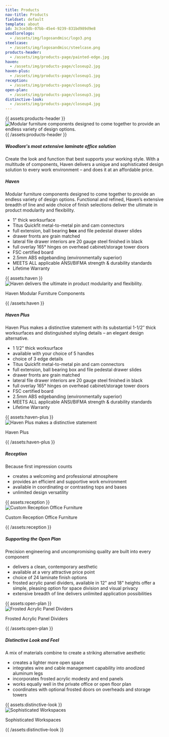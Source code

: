 ```yaml
---
title: Products
nav-title: Products
fieldset: default
template: about
id: 3c3ce3db-07bb-45e4-9239-831bd989d9e8
woodlorelogo:
  - /assets/img/logosandmisc/logo3.png
steelcase:
  - /assets/img/logosandmisc/steelcase.png
products-header:
  - /assets/img/products-page/painted-edge.jpg
haven:
  - /assets/img/products-page/closeup2.jpg
haven-plus:
  - /assets/img/products-page/closeup1.jpg
reception:
  - /assets/img/products-page/closeup5.jpg
open-plan:
  - /assets/img/products-page/closeup3.jpg
distinctive-look:
  - /assets/img/products-page/closeup4.jpg
---
```

<div class="block">
    <div class="row">
        {{ assets:products-header }}
        <div class="col">
            <img src="{{ glide:url q="75" fm="jpg" }}" class="large-image" alt="Modular furniture components designed to come together to provide an endless variety of design options.">
        </div>
        {{ /assets:products-header }}
    </div>
</div>
<div class="block">
    <h5 class="orange bold">Woodlore's most extensive laminate office solution</h5>
    <p>Create the look and function that best supports your working style. With a multitude of components, Haven delivers a unique and sophisticated design solution to every work environment – and does it at an affordable price.</p>
</div>
<div id="dropBelow" class="block">
    <div class="row aligner">
        <div class="col">
        <h5 class="orange bold">Haven</h5>
        <p>Modular furniture components designed to come together to provide an endless variety of design options. Functional and refined, Haven’s extensive breadth of line and wide choice of finish selections deliver the ultimate in product modularity and flexibility.</p>
        <ul>
            <li class="orange"><span>1" thick worksurface</span></li>
            <li class="orange"><span>Titus Quickfit metal-to-metal pin and cam connectors</span></li>
            <li class="orange"><span>full extension, ball bearing <strong class="dgreen">box</strong> and file pedestal drawer slides</span></li>
            <li class="orange"><span>drawer fronts are grain matched</span></li>
            <li class="orange"><span>lateral file drawer interiors are 20 gauge steel finished in black</span></li>
            <li class="orange"><span>full overlay 165° hinges on overhead cabinet/storage tower doors</span></li>
            <li class="orange"><span>FSC certified board</span></li>
            <li class="orange"><span>2.5mm ABS edgebanding (environmentally superior)</span></li>
            <li class="orange"><span>MEETS ALL applicable ANSI/BIFMA strength & durability standards</span></li>
            <li class="orange"><span>Lifetime Warranty</span></li>
        </ul>
        </div>
        <div class="col">
            <div class="card-group">
                {{ assets:haven }}
                <div class="card">
                    <img src="{{ glide:url q="75" fm="jpg" }}" class="card-img-top" alt="Haven delivers the ultimate in product modularity and flexibility.">
                    <div class="card-body">
                        <p class="centered card-text">Haven Modular Furniture Components</p>
                    </div>
                {{ /assets:haven }}
                </div>
             </div>
        </div>
    </div>
</div>

<div id="dropBelow" class="block">
    <div class="row aligner">
        <div class="col">
        <h5 class="orange bold">Haven Plus</h5>
        <p>Haven Plus makes a distinctive statement with its substantial 1-1/2″ thick worksurfaces and distinguished styling details – an elegant design alternative.</p>
        <ul>
            <li class="orange"><span>1 1/2" thick worksurface</span></li>
            <li class="orange"><span>available with your choice of 5 handles</span></li>
            <li class="orange"><span>choice of 3 edge details</span></li>
            <li class="orange"><span>Titus Quickfit metal-to-metal pin and cam connectors</span></li>
            <li class="orange"><span>full extension, ball bearing box and file pedestal drawer slides</span></li>
            <li class="orange"><span>drawer fronts are grain matched</span></li>
            <li class="orange"><span>lateral file drawer interiors are 20 gauge steel finished in black</span></li>
            <li class="orange"><span>full overlay 165° hinges on overhead cabinet/storage tower doors</span></li>
            <li class="orange"><span>FSC certified board</span></li>
            <li class="orange"><span>2.5mm ABS edgebanding (environmentally superior)</span></li>
            <li class="orange"><span>MEETS ALL applicable ANSI/BIFMA strength & durability standards</span></li>
            <li class="orange"><span>Lifetime Warranty</span></li>
        </ul>
        </div>
        <div class="col">
            <div class="card-group">
                {{ assets:haven-plus }}
                <div class="card">
                    <img src="{{ glide:url q="75" fm="jpg" }}" class="card-img-top" alt="Haven Plus makes a distinctive statement">
                    <div class="card-body">
                        <p class="centered card-text">Haven Plus</p>
                    </div>
                {{ /assets:haven-plus }}
                </div>
             </div>
        </div>
    </div>
</div>

<div id="dropBelow" class="block">
    <div class="row aligner">
        <div class="col">
        <h5 class="orange bold">Reception</h5>
        <p>Because first impression counts</p>
        <ul>
            <li class="orange"><span>creates a welcoming and professional atmosphere</span></li>
            <li class="orange"><span>provides an efficient and supportive work environment</span></li>
            <li class="orange"><span>available in coordinating or contrasting tops and bases</span></li>
            <li class="orange"><span>unlimited design versatility</span></li>
        </ul>
        </div>
        <div class="col">
            <div class="card-group">
                {{ assets:reception }}
                <div class="card">
                    <img src="{{ glide:url q="75" fm="jpg" }}" class="card-img-top" alt="Custom Reception Office Furniture">
                    <div class="card-body">
                        <p class="centered card-text">Custom Reception Office Furniture</p>
                    </div>
                {{ /assets:reception }}
                </div>
             </div>
        </div>
    </div>
</div>

<div id="dropBelow" class="block">
    <div class="row aligner">
        <div class="col">
            <h5 class="orange bold">Supporting the Open Plan</h5>
            <p>Precision engineering and uncompromising quality are built into every component</p>
            <ul>
                <li class="orange"><span>delivers a clean, contemporary aesthetic</span></li>
                <li class="orange"><span>available at a very attractive price point</span></li>
                <li class="orange"><span>choice of 24 laminate finish options</span></li>
                <li class="orange"><span>frosted acrylic panel dividers, available in 12" and 18" heights offer a simple, pleasing option for space division and visual privacy</span></li>
                <li class="orange"><span>extensive breadth of line delivers unlimited application possibilities</span></li>
            </ul>
        </div>
        <div class="col">
            <div class="card-group">
                {{ assets:open-plan }}
                <div class="card">
                    <img src="{{ glide:url q="75" fm="jpg" }}" class="card-img-top" alt="Frosted Acrylic Panel Dividers">
                    <div class="card-body">
                        <p class="centered card-text">Frosted Acrylic Panel Dividers</p>
                    </div>
                {{ /assets:open-plan }}
                </div>
             </div>
        </div>
    </div>
</div>

















<div id="dropBelow" class="block">
    <div class="row aligner">
        <div class="col">
        <h5 class="orange bold">Distinctive Look and Feel</h5>
        <p>A mix of materials combine to create a striking alternative aesthetic</p>
        <ul>
            <li class="orange"><span>creates a lighter more open space</span></li>
            <li class="orange"><span>integrates wire and cable management capability into anodized aluminum legs</span></li>
            <li class="orange"><span>incorporates frosted acrylic modesty and end panels</span></li>
            <li class="orange"><span>works equally well in the private office or open floor plan</span></li>
            <li class="orange"><span>coordinates with optional frosted doors on overheads and storage towers</span></li>
        </ul>
        </div>
        <div class="col">
            <div class="card-group">
                {{ assets:distinctive-look }}
                <div class="card">
                    <img src="{{ glide:url q="75" fm="jpg" }}" class="card-img-top" alt="Sophisticated Workspaces">
                    <div class="card-body">
                        <p class="centered card-text">Sophisticated Workspaces</p>
                    </div>
                {{ /assets:distinctive-look }}
                </div>
             </div>
        </div>
    </div>
</div>
